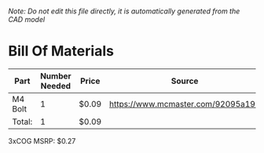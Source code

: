 ###### Note: Do not edit this file directly, it is automatically generated from the CAD model 
# Bill Of Materials 
 |Part|Number Needed|Price|Source| 
 |----|----------|-----|-----|
|M4 Bolt|1|$0.09|https://www.mcmaster.com/92095a190|
|Total: |1|$0.09| |

 3xCOG MSRP: $0.27